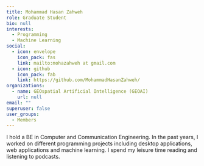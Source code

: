 ```yaml
---
title: Mohammad Hasan Zahweh
role: Graduate Student
bio: null
interests:
  - Programming
  - Machine Learning
social:
  - icon: envelope
    icon_pack: fas
    link: mailto:mohazahweh at gmail.com
  - icon: github
    icon_pack: fab
    link: https://github.com/MohammadHasanZahweh/
organizations:
  - name: GEOspatial Artificial Intelligence (GEOAI)
    url: null
email: ""
superuser: false
user_groups:
  - Members
---
```

I hold a BE in Computer and Communication Engineering. In the past years, I worked on different programming projects
including desktop applications, web applications and machine learning. I spend my leisure time reading and listening to podcasts.
